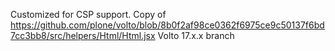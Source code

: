 Customized for CSP support. Copy of https://github.com/plone/volto/blob/8b0f2af98ce0362f6975ce9c50137f6bd7cc3bb8/src/helpers/Html/Html.jsx Volto 17.x.x branch
